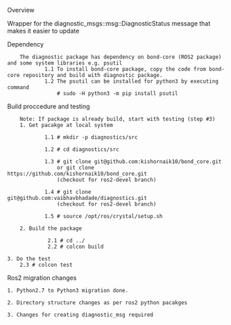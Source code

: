 Overview

Wrapper for the diagnostic_msgs::msg::DiagnosticStatus message that
makes it easier to update


Dependency

        The diagnostic package has dependency on bond-core (ROS2 package) and some system libraries e.g. psutil
                1.1 To install bond-core package, copy the code from bond-core repository and build with diagnostic package.
                1.2 The psutil can be installed for python3 by executing command
                    # sudo -H python3 -m pip install psutil

Build proccedure and testing

        Note: If package is already build, start with testing (step #3)
        1. Get pacakge at local system

                1.1 # mkdir -p diagnostics/src

                1.2 # cd diagnostics/src

                1.3 # git clone git@github.com:kishornaik10/bond_core.git
                    or git clone https://github.com/kishornaik10/bond_core.git
                    (checkout for ros2-devel branch)

                1.4 # git clone git@github.com:vaibhavbhadade/diagnostics.git
                    (checkout for ros2-devel branch)

                1.5 # source /opt/ros/crystal/setup.sh

        2. Build the package

                 2.1 # cd ../
                 2.2 # colcon build

	3. Do the test
	 	2.3 # colcon test


Ros2 migration changes

	1. Python2.7 to Python3 migration done.

	2. Directory structure changes as per ros2 python pacakges

	3. Changes for creating diagnostic_msg required

